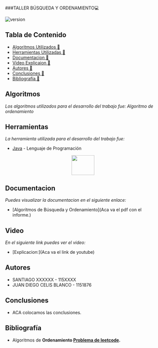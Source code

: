 ###TALLER BÚSQUEDA Y ORDENAMIENTO:computer:

![version](https://pandorafms.com/blog/wp-content/uploads/2018/05/que-es-un-algoritmo-featured.png) 

## Tabla de Contenido

* [Algoritmos Utilizados :memo:](#Algoritmos)
* [Herramientas Utilizadas :memo:](#Herramientas)
* [Documentacion :memo:](#Documentacion)
* [Video Explicaion :memo:](#Video)
* [Autores :memo:](#autores)
* [Conclusiones :memo:](#Conclusiones)
* [Bibliografía :memo:](#bibliografía)



## Algoritmos
_Los algoritmos utilizados para el desarrollo del trabajo fue: Algoritmo de ordenamiento_


## Herramientas 

_La herramienta utilizada para el desarrollo del trabajo fue:_

* [Java](https://www.java.com/es/) - Lenguaje de Programación

<p
   align="center"><img src="https://cdn-icons-png.flaticon.com/512/226/226777.png" width="74" height="64" >  
</p>

## Documentacion
_Puedes visualizar la documentacion en el siguiente enlace:_ 
* [Algoritmos de Búsqueda y Ordenamiento](Aca va el pdf con el informe.)

## Video
_En el siguiente link puedes ver el video:_
* [Explicacion:](Aca va el link de youtube)

 ## Autores 
* SANTIAGO XXXXXX - 115XXXX
* JUAN DIEGO CELIS BLANCO - 1151876


## Conclusiones
* ACA colocamos las conclusiones.


 ## Bibliografía  
 
* Algoritmos de <b> Ordenamiento </b> <b> [Problema de leetcode](https://leetcode.com/problems/sort-an-array). </b> 

 
